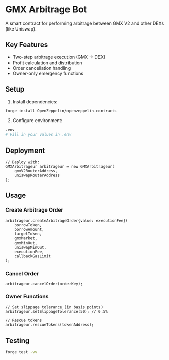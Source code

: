 # GMX Arbitrage Bot

A smart contract for performing arbitrage between GMX V2 and other DEXs (like Uniswap).

## Key Features

- Two-step arbitrage execution (GMX → DEX)
- Profit calculation and distribution
- Order cancellation handling
- Owner-only emergency functions

## Setup

1. Install dependencies:
```bash
forge install OpenZeppelin/openzeppelin-contracts
```

2. Configure environment:
```bash
.env
# Fill in your values in .env
```

## Deployment

```solidity
// Deploy with:
GMXArbitrageur arbitrageur = new GMXArbitrageur(
    gmxV2RouterAddress,
    uniswapRouterAddress
);
```

## Usage

### Create Arbitrage Order
```solidity
arbitrageur.createArbitrageOrder{value: executionFee}(
    borrowToken,
    borrowAmount,
    targetToken,
    gmxMarket,
    gmxMinOut,
    uniswapMinOut,
    executionFee,
    callbackGasLimit
);
```

### Cancel Order
```solidity
arbitrageur.cancelOrder(orderKey);
```

### Owner Functions
```solidity
// Set slippage tolerance (in basis points)
arbitrageur.setSlippageTolerance(50); // 0.5%

// Rescue tokens
arbitrageur.rescueTokens(tokenAddress);
```

## Testing
```bash
forge test -vv
```